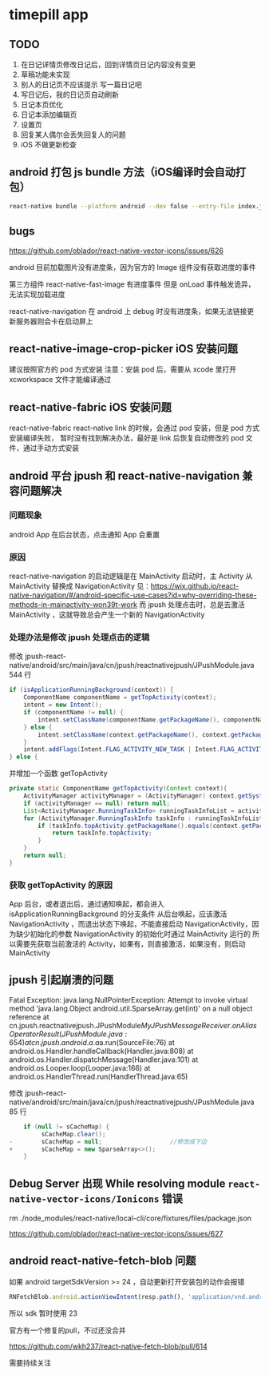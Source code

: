 timepill app
=====

TODO
-----
1. 在日记详情页修改日记后，回到详情页日记内容没有变更
1. 草稿功能未实现
1. 别人的日记页不应该提示 写一篇日记吧
1. 写日记后，我的日记页自动刷新
1. 日记本页优化
1. 日记本添加编辑页
1. 设置页
1. 回复某人偶尔会丢失回复人的问题
1. iOS 不做更新检查

android 打包 js bundle 方法（iOS编译时会自动打包）
-----
```bash
react-native bundle --platform android --dev false --entry-file index.js --bundle-output android/app/src/main/assets/index.android.bundle --assets-dest android/app/src/main/res/
```
bugs
-----
https://github.com/oblador/react-native-vector-icons/issues/626

android 目前加载图片没有进度条，因为官方的 Image 组件没有获取进度的事件

第三方组件 react-native-fast-image 有进度事件
但是 onLoad 事件触发诡异，无法实现加载进度

react-native-navigation 在 android 上 debug 时没有进度条，如果无法链接更新服务器则会卡在启动屏上


react-native-image-crop-picker iOS 安装问题
-----
建议按照官方的 pod 方式安装
注意：安装 pod 后，需要从 xcode 里打开 xcworkspace 文件才能编译通过

react-native-fabric iOS 安装问题
-----
react-native-fabric react-native link 的时候，会通过 pod 安装，但是 pod 方式安装编译失败，
暂时没有找到解决办法，最好是 link 后恢复自动修改的 pod 文件，通过手动方式安装

android 平台 jpush 和 react-native-navigation 兼容问题解决
-----
### 问题现象

android App 在后台状态，点击通知 App 会重置

### 原因

react-native-navigation 的启动逻辑是在 MainActivity 启动时，主 Activity 从 MainActivity 替换成 NavigationActivity
见：https://wix.github.io/react-native-navigation/#/android-specific-use-cases?id=why-overriding-these-methods-in-mainactivity-won39t-work
而 jpush 处理点击时，总是去激活 MainActivity ，这就导致总会产生一个新的 NavigationActivity

### 处理办法是修改 jpush 处理点击的逻辑

修改 jpush-react-native/android/src/main/java/cn/jpush/reactnativejpush/JPushModule.java 544 行
```java
if (isApplicationRunningBackground(context)) {
    ComponentName componentName = getTopActivity(context);
    intent = new Intent();
    if (componentName != null) {
        intent.setClassName(componentName.getPackageName(), componentName.getClassName());
    } else {
        intent.setClassName(context.getPackageName(), context.getPackageName() + ".MainActivity");
    }
    intent.addFlags(Intent.FLAG_ACTIVITY_NEW_TASK | Intent.FLAG_ACTIVITY_SINGLE_TOP | Intent.FLAG_ACTIVITY_CLEAR_TOP);
} else {
```

并增加一个函数 getTopActivity
```java
private static ComponentName getTopActivity(Context context){
    ActivityManager activityManager = (ActivityManager) context.getSystemService(Service.ACTIVITY_SERVICE);
    if (activityManager == null) return null;
    List<ActivityManager.RunningTaskInfo> runningTaskInfoList = activityManager.getRunningTasks(Integer.MAX_VALUE);
    for (ActivityManager.RunningTaskInfo taskInfo : runningTaskInfoList) {
        if (taskInfo.topActivity.getPackageName().equals(context.getPackageName())){
            return taskInfo.topActivity;
        }
    }
    return null;
}
```

### 获取 getTopActivity 的原因
App 后台，或者退出后，通过通知唤起，都会进入 isApplicationRunningBackground 的分支条件
从后台唤起，应该激活 NavigationActivity ，而退出状态下唤起，不能直接启动 NavigationActivity，因为缺少初始化的参数
NavigationActivity 的初始化时通过 MainActivity 运行的
所以需要先获取当前激活的 Activity，如果有，则直接激活，如果没有，则启动 MainActivity

## jpush 引起崩溃的问题

Fatal Exception: java.lang.NullPointerException: Attempt to invoke virtual method 'java.lang.Object android.util.SparseArray.get(int)' on a null object reference
       at cn.jpush.reactnativejpush.JPushModule$MyJPushMessageReceiver.onAliasOperatorResult(JPushModule.java:654)
       at cn.jpush.android.a.a$a.run(SourceFile:76)
       at android.os.Handler.handleCallback(Handler.java:808)
       at android.os.Handler.dispatchMessage(Handler.java:101)
       at android.os.Looper.loop(Looper.java:166)
       at android.os.HandlerThread.run(HandlerThread.java:65)
       
修改 jpush-react-native/android/src/main/java/cn/jpush/reactnativejpush/JPushModule.java 85 行

```java
    if (null != sCacheMap) {
         sCacheMap.clear();
-        sCacheMap = null;                   //修改成下边
+        sCacheMap = new SparseArray<>();
    }
```

## Debug Server 出现 While resolving module `react-native-vector-icons/Ionicons` 错误

rm ./node_modules/react-native/local-cli/core/fixtures/files/package.json

https://github.com/oblador/react-native-vector-icons/issues/627


## android react-native-fetch-blob 问题
如果 android targetSdkVersion >= 24 ，自动更新打开安装包的动作会报错

```javascript
RNFetchBlob.android.actionViewIntent(resp.path(), 'application/vnd.android.package-archive');
```

所以 sdk 暂时使用 23

官方有一个修复的pull，不过还没合并

https://github.com/wkh237/react-native-fetch-blob/pull/614

需要持续关注

